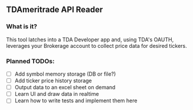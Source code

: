 ## TDAmeritrade API Reader

### What is it?
This tool latches into a TDA Developer app and, using TDA's OAUTH, leverages 
your Brokerage account to collect price data for desired tickers.

### Planned TODOs:
-[ ] Add symbol memory storage (DB or file?)
-[ ] Add ticker price history storage 
-[ ] Output data to an excel sheet on demand
-[ ] Learn UI and draw data in realtime
-[ ] Learn how to write tests and implement them here